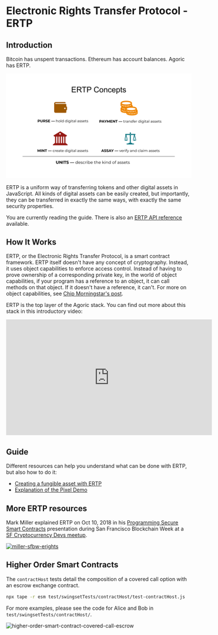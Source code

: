 # Electronic Rights Transfer Protocol - ERTP

## Introduction

Bitcoin has unspent transactions. Ethereum has account balances.
Agoric has ERTP.

![ERTP Foundations](./assets/ertp-foundations.svg)

ERTP is a uniform way of transferring tokens and other digital assets in JavaScript. All kinds of digital assets can be easily created, but importantly, they can be transferred in exactly the same ways, with exactly the same security properties.

You are currently reading the guide. There is also an [ERTP API reference](/ertp/api/) available.

## How It Works

ERTP, or the Electronic Rights Transfer Protocol, is a smart contract
framework. ERTP itself doesn't have any concept of cryptography.
Instead, it uses object capabilities to enforce access control.
Instead of having to prove ownership of a corresponding private key,
in the world of object capabilities, if your program has a reference
to an object, it can call methods on that object. If it doesn't have a
reference, it can't. For more on object capabilities, see [Chip
Morningstar's
post](http://habitatchronicles.com/2017/05/what-are-capabilities/).

ERTP is the top layer of the Agoric stack. You can find out more about this stack in this introductory video:
<iframe width="560" height="315" src="https://www.youtube.com/embed/52SgGFpWjsY" frameborder="0" allow="accelerometer; autoplay; encrypted-media; gyroscope; picture-in-picture" allowfullscreen></iframe>


## Guide

Different resources can help you understand what can be done with ERTP, but also how to do it:
- [Creating a fungible asset with ERTP](./create-fungible-erights.md)
- [Explanation of the Pixel Demo](./pixel-demo-erights.md)



## More ERTP resources

Mark Miller explained ERTP on Oct 10, 2018 in his [Programming Secure Smart Contracts][watch] presentation
during San Francisco Blockchain Week at a
[SF Cryptocurrency Devs meetup](https://www.meetup.com/SF-Cryptocurrency-Devs/events/253457222/).

[![miller-sfbw-erights](https://user-images.githubusercontent.com/150986/59150095-b8a65200-89e3-11e9-9b5d-43a9be8a3c90.png)][watch]

[watch]: https://www.youtube.com/watch?v=YXUqfgdDbr8

## Higher Order Smart Contracts

The `contractHost` tests detail the composition of a covered call option
with an escrow exchange contract.

```sh
npx tape -r esm test/swingsetTests/contractHost/test-contractHost.js
```

For more examples, please see the code for Alice and Bob in `test/swingsetTests/contractHost/`.

![higher-order-smart-contract-covered-call-escrow](https://user-images.githubusercontent.com/150986/59150181-f3f55080-89e4-11e9-8046-fcb9c10831b1.png)
